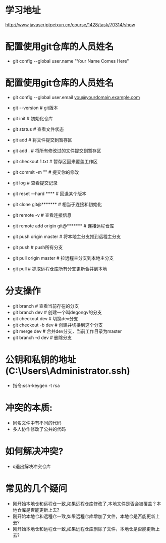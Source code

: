 # 学习地址
http://www.javascriptpeixun.cn/course/1428/task/70314/show

# 配置使用git仓库的人员姓名
- git config --global user.name "Your Name Comes Here"
# 配置使用git仓库的人员姓名
- git config --global user.email you@yourdomain.example.com

- git --version                           # git版本
- git init                                # 初始化仓库
- git status                              # 查看文件状态
- git add <file>                          # 将文件提交到暂存区
- git add .                               # 将所有修改过的文件提交到暂存区
- git checkout 1.txt                      # 暂存区回来覆盖工作区
- git commit -m ""                        # 提交你的修改
- git log                                 # 查看提交记录
- git reset --hard ****                   # 回退某个版本
  
- git clone git@*******                   # 相当于连接和初始化
- git remote -v                           # 查看连接信息
- git remote add origin git@*******       # 连接远程仓库
- git push origin master                  # 将本地主分支推到远程主分支
- git push                                # push所有分支
- git pull origin master                  # 拉远程主分支到本地主分支
- git pull                                # 抓取远程仓库所有分支更新合并到本地
  
# 分支操作
- git branch                              # 查看当前存在的分支
- git branch dev                          # 创建一个叫degongv的分支
- git checkout dev                        # 切换dev分支
- git checkout -b dev                     # 创建并切换到这个分支
- git merge dev                           # 合并dev分支，当前工作目录为master
- git branch -d dev                       # 删除分支
  
  
# 公钥和私钥的地址(C:\Users\Administrator\.ssh)
  - 指令:ssh-keygen -t rsa
  
# 冲突的本质:
- 同名文件中有不同的代码
- 多人协作修改了公共的代码

# 如何解决冲突?
- q退出解决冲突仓库

# 常见的几个疑问
- 刚开始本地仓和远程仓一致,如果远程仓库修改了,本地文件是否会被覆盖？本地仓库是否能更新上去?
- 刚开始本地仓和远程仓一致,如果远程仓库增加了文件，本地仓是否能更新上去?
- 刚开始本地仓和远程仓一致,如果远程仓库删除了文件，本地仓是否能更新上去?